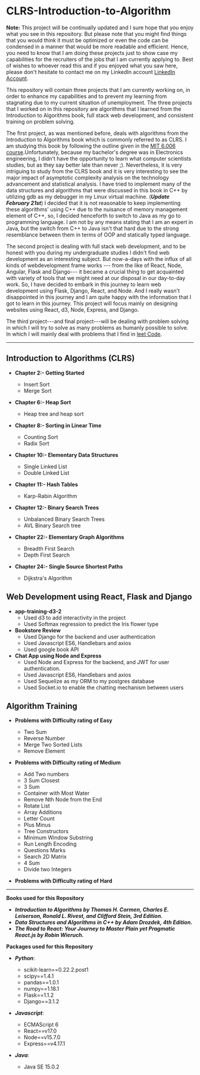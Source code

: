 # CLRS-Introduction-to-Algorithm
**Note:** This project will be continually updated and I sure hope that you enjoy what you see in this repository. But please note that you might find things that you would think it must be optimized or even the code can be condensed in a manner that would be more readable and efficient. Hence, you need to know that I am doing these projects just to show case my capabilities for the recruiters of the jobs that I am currently applying to. Best of wishes to whoever read this and if you enjoyed what you saw here, please don't hesitate to contact me on my LinkedIn account [LinkedIn Account](https://www.linkedin.com/in/rashidalazzoni/).

This repository will contain three projects that I am currently working on, in order to enhance my capabilities and to prevent my learning from stagnating due to my current situation of unemployment. The three projects that I worked on in this repository are algorithms that I learned from the Introduction to Algorithms book, full stack web development, and consistent training on problem solving.

The first project, as was mentioned before, deals with algorithms from the Introduction to Algorithms book which is commonly referred to as CLRS. I am studying this book by following the outline given in the [MIT 6.006 course](https://ocw.mit.edu/courses/electrical-engineering-and-computer-science/6-006-introduction-to-algorithms-fall-2011/index.htm).Unfortunately, because my bachelor's degree was in Electronics engineering, I didn't have the opportunity to learn what computer scientists studies, but as they say better late than never ;). Nevertheless, it is very intriguing to study from the CLRS book and it is very interesting to see the major impact of asymptotic complexity analysis on the technology advancement and statistical analysis. I have tried to implement many of the data structures and algorithms that were discussed in this book in C++ by utilizing gdb as my debugger in my Linux virtual machine. (***Update February 21st***) I decided that it is not reasonable to keep implementing these algorithms' using C++ due to the nuisance of memory management element of C++, so, I decided henceforth to switch to Java as my go to programming language. I am not by any means stating that I am an expert in Java, but the switch from C++ to Java isn't that hard due to the strong resemblance between them in terms of OOP and statically typed language.

The second project is dealing with full stack web development, and to be honest with you during my undergraduate studies I didn't find web development as an interesting subject. But now-a-days with the influx of all kinds of webdevelopment frame works --- from the like of React, Node, Angular, Flask and Django--- it became a crucial thing to get acquainted with variety of tools that we might need at our disposal in our day-to-day work. So, I have decided to embark in this journey to learn web development using Flask, Django, React, and Node. And I really wasn't disappointed in this journey and I am quite happy with the information that I got to learn in this journey. This project will focus mainly on designing websites using React, d3, Node, Express, and Django.

The third project---and final project---will be dealing with problem solving in which I will try to solve as many problems as humanly possible to solve. In which I will mainly deal with problems that I find in  [leet Code](https://leetcode.com/problemset/all/).

--------------------------------------------------------------------------------------------------------
## Introduction to Algorithms (CLRS)
   * **Chapter 2:- Getting Started**
       * Insert Sort
       * Merge Sort
       
   * **Chapter 6:- Heap Sort**
       * Heap tree and heap sort

   * **Chapter 8:- Sorting in Linear Time**
       * Counting Sort
       * Radix Sort

   * **Chapter 10:- Elementary Data Structures**
       * Single Linked List
       * Double Linked List
    
   * **Chapter 11:- Hash Tables**
       * Karp-Rabin Algorithm
    
   * **Chapter 12:- Binary Search Trees**
       * Unbalanced Binary Search Trees
       * AVL Binary Search tree
       
   * **Chapter 22:- Elementary Graph Algorithms**
       * Breadth First Search
       * Depth First Search
       
   * **Chapter 24:- Single Source Shortest Paths**
       * Dijkstra's Algorithm

## Web Development using React, Flask and Django

   * **app-training-d3-2**
       * Used d3 to add interactivity in the project
       * Used Softmax regression to predict the Iris flower type
   * **Bookstore Review**
       * Used Django for the backend and user authentication
       * Used Javascript ES6, Handlebars and axios
       * Used google book API
   * **Chat App using Node and Express**
       * Used Node and Express for the backend, and JWT for user authentication.
       * Used Javascript ES6, Handlebars and axios
       * Used Sequelize as my ORM to my postgres database
       * Used Socket.io to enable the chatting mechanism between users
       
## Algorithm Training

   * **Problems with Difficulty rating of Easy**
       * Two Sum
       * Reverse Number
       * Merge Two Sorted Lists
       * Remove Element

   * **Problems with Difficulty rating of Medium**
       * Add Two numbers
       * 3 Sum Closest
       * 3 Sum
       * Container with Most Water
       * Remove Nth Node from the End
       * Rotate List
       * Array Additions
       * Letter Count
       * Plus Minus
       * Tree Constructors
       * Minimum Window Substring
       * Run Length Encoding
       * Questions Marks
       * Search 2D Matrix
       * 4 Sum
       * Divide two Integers
      
   * **Problems with Difficulty rating of Hard**
--------------------------------------------------------------------------------------------------------
**Books used for this Repository**
  * ***Introduction to Algorithms by Thomas H. Cormen, Charles E. Leiserson, Ronald L. Rivest, and Clifford Stein, 3rd Edition.***
  * ***Data Structures and Algorithms in C++ by Adam Drozdek, 4th Edition.***
  * ***The Road to React: Your Journey to Master Plain yet Pragmatic React.js by Robin Wieruch.***


**Packages used for this Repository**
  * ***Python***:
    * scikit-learn==0.22.2.post1
    * scipy==1.4.1
    * pandas==1.0.1
    * numpy==1.18.1
    * Flask==1.1.2
    * Django==3.1.2

 * ***Javascript***:
    * ECMAScript 6
    * React==v17.0
    * Node==v15.7.0
    * Express==v4.17.1
   
 * ***Java***:
    * Java SE 15.0.2


 
